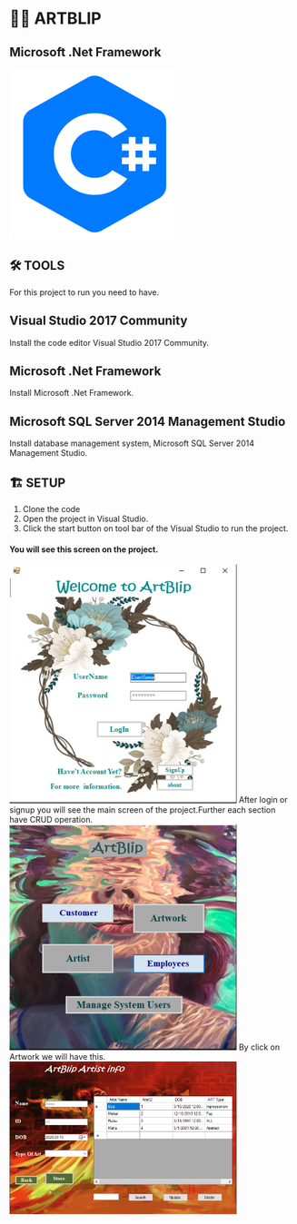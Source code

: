 # 🔎🧾 ARTBLIP

## Microsoft .Net Framework
<img src= "ArtBlip/images/kisspng-c-programming-language-computer-icons-computer-pr-programming-5acadc62277db6.6978009015232441301618.png"  width=300,>

## 🛠 TOOLS
For this project to run you need to have. 
## Visual Studio 2017 Community
Install the code editor Visual Studio 2017 Community.

## Microsoft .Net Framework
Install Microsoft .Net Framework.

## Microsoft SQL Server 2014 Management Studio
Install database management system, Microsoft SQL Server 2014 Management Studio.

##  🏗 SETUP

1. Clone the code 
2. Open the project in Visual Studio.
3. Click the start button on tool bar of the Visual Studio to run the project.
#### You will see this screen on the project.
<img src= "ArtBlip/images/Capture.PNG"  width=400,>
After login or signup you will see the main screen of the project.Further each section have CRUD operation. 
<img src= "ArtBlip/images/Capture2.PNG"  width=400,>
By click on Artwork we will have this.
<img src= "ArtBlip/images/Capture3.PNG"  width=400,>
